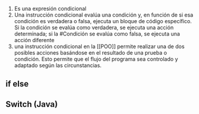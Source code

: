 1. Es una expresión condicional
2. Una instrucción condicional evalúa una condición y, en función de si esa condición es verdadera o falsa, ejecuta un bloque de código específico. Si la condición se evalúa como verdadera, se ejecuta una acción determinada; si la #Condición se evalúa como falsa, se ejecuta una acción diferente
3. una instrucción condicional en la [[POO]] permite realizar una de dos posibles acciones basándose en el resultado de una prueba o condición. Esto permite que el flujo del programa sea controlado y adaptado según las circunstancias.



## if else

## Switch (Java)
